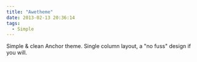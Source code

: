 ```yaml
---
title: "Awetheme"
date: 2013-02-13 20:36:14
tags: 
  - Simple
---
```


Simple & clean Anchor theme. Single column layout, a "no fuss" design if you will.
